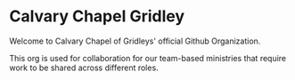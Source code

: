 # Calvary Chapel Gridley


Welcome to Calvary Chapel of Gridleys' official Github Organization.

This org is used for collaboration for our team-based ministries that require work to be shared across different roles.
